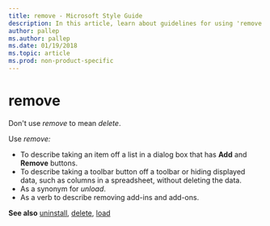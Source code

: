 ```yaml
---
title: remove - Microsoft Style Guide
description: In this article, learn about guidelines for using 'remove' in Microsoft documents and where to find information about using the term 'uninstall'.
author: pallep
ms.author: pallep
ms.date: 01/19/2018
ms.topic: article
ms.prod: non-product-specific
---
```


# remove

Don't use *remove* to mean *delete*. 

Use *remove:*

  - To describe taking an item off a list in a dialog box that has **Add** and **Remove** buttons. 
  - To
    describe taking a toolbar button off a toolbar or hiding displayed
    data, such as columns in a spreadsheet, without deleting the
    data. 
  - As a synonym for *unload*. 
  - As a verb to describe removing add-ins and add-ons. 

**See also**  [uninstall](~/a-z-word-list-term-collections/u/uninstall.md), [delete](~/a-z-word-list-term-collections/d/delete.md), [load](~/a-z-word-list-term-collections/l/load.md)
